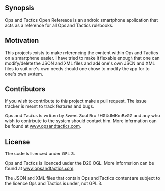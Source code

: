 ## Synopsis

Ops and Tactics Open Reference is an android smartphone application that acts as a reference for all Ops and Tactics rulebooks.


## Motivation

This projects exists to make referencing the content within Ops and Tactics on a smartphone easier. I have tried to make it flexable enough that one can modify/delete the JSON and XML files and add one's own JSON and XML files to suit one's own needs should one chose to modify the app for to one's own system.

##  Contributors

If you wish to contribute to this project make a pull request. The issue tracker is meant to track features and bugs.

Ops and Tactics is written by Sweet Soul Bro !!H5XdMKmBv5G and any who wish to contribute to the system should contact him. More information can be found at www.opsandtactics.com.



## License

The code is licenced under GPL 3.

Ops and Tactics is licenced under the D20 OGL. More information can be found at www.opsandtactics.com.

The JSON and XML files that contain Ops and Tactics content are subject to the licence Ops and Tactics is under, not GPL 3.
